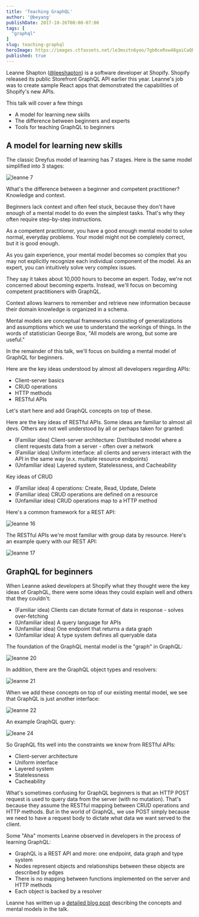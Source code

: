 ```yaml
---
title: 'Teaching GraphQL'
author: '@beyang'
publishDate: 2017-10-26T00:00-07:00
tags: [
  "graphql"
]
slug: teaching-graphql
heroImage: https://images.ctfassets.net/le3mxztn6yoo/7gb0ceRxw48gaiCaQkEQuq/baf62d502bd7b73c1ebd41859b970fa3/leanne_1.png
published: true
---
```



Leanne Shapton ([@leeshapton](https://twitter.com/leeshapton)) is a software developer at Shopify. Shopify released its public Storefront GraphQL API earlier this year. Leanne's job was to create sample React apps that demonstrated the capabilities of Shopify's new APIs.

This talk will cover a few things
* A model for learning new skills
* The difference between beginners and experts
* Tools for teaching GraphQL to beginners





## A model for learning new skills

The classic Dreyfus model of learning has 7 stages. Here is the same model simplified into 3 stages:

![leanne 7](//images.contentful.com/le3mxztn6yoo/2qLT8B5dWIAkUOKoqi0cgg/ebed5fc419efd63af6976cbfed69bdb3/leanne_7.png)


What's the difference between a beginner and competent practitioner? Knowledge and context.

Beginners lack context and often feel stuck, because they don't have enough of a mental model to do even the simplest tasks. That's why they often require step-by-step instructions.

As a competent practitioner, you have a good enough mental model to solve normal, everyday problems. Your model might not be completely correct, but it is good enough.

As you gain experience, your mental model becomes so complex that you may not explicitly recognize each individual component of the model. As an expert, you can intuitively solve very complex issues.

They say it takes about 10,000 hours to become an expert. Today, we're not concerned about becoming experts. Instead, we'll focus on becoming competent practitioners with GraphQL.

Context allows learners to remember and retrieve new information because their domain knowledge is organized in a schema.

Mental models are conceptual frameworks consisting of generalizations and assumptions which we use to understand the workings of things. In the words of statistician George Box, "All models are wrong, but some are useful."

In the remainder of this talk, we'll focus on building a mental model of GraphQL for beginners.

Here are the key ideas understood by almost all developers regarding APIs:

* Client-server basics
* CRUD operations
* HTTP methods
* RESTful APIs


Let's start here and add GraphQL concepts on top of these.


Here are the key ideas of RESTful APIs. Some ideas are familiar to almost all devs. Others are not well understood by all or perhaps taken for granted:
* (Familiar idea) Client-server architecture: Distributed model where a client requests data from a server - often over a network
* (Familiar idea) Uniform interface: all clients and servers interact with the API in the same way (e.x. multiple resource endpoints)
* (Unfamiliar idea) Layered system, Statelessness, and Cacheability

Key ideas of CRUD
* (Familiar idea) 4 operations: Create, Read, Update, Delete
* (Familiar idea) CRUD operations are defined on a resource
* (Unfamiliar idea) CRUD operations map to a HTTP method


Here's a common framework for a REST API:

 ![leanne 16](//images.contentful.com/le3mxztn6yoo/4OJzpZgXIcwEousm66cuAi/41780174f482debe63c32d872acfc6d6/leanne_16.png)

The RESTful APIs we're most familiar with group data by resource. Here's an example query with our REST API:

![leanne 17](//images.contentful.com/le3mxztn6yoo/6ykNcqplugOMg0qYYyCqgK/f3b8e1f4267b1720e82cca11ff7d762f/leanne_17.png)

## GraphQL for beginners

When Leanne asked developers at Shopify what they thought were the key ideas of GraphQL, there were some ideas they could explain well and others that they couldn't:
* (Familiar idea) Clients can dictate format of data in response - solves over-fetching
* (Unfamiliar idea) A query language for APIs
* (Unfamiliar idea) One endpoint that returns a data graph
* (Unfamiliar idea) A type system defines all queryable data


The foundation of the GraphQL mental model is the "graph" in GraphQL:

![leanne 20](//images.contentful.com/le3mxztn6yoo/2NZzdGNiOA40GK0MmqccqQ/7c532a73d9f0f56d5d588aa7047e5065/leanne_20.png)


In addition, there are the GraphQL object types and resolvers:

![leanne 21](//images.contentful.com/le3mxztn6yoo/1n1jyLVbywuCu2Yc84a822/b513a04e70bc3d9694cedeadf9a5c412/leanne_21.png)



When we add these concepts on top of our existing mental model, we see that GraphQL is just another interface:

![leanne 22](//images.contentful.com/le3mxztn6yoo/1Dkg3MQ7lWmC82WW88I84C/41b36ad066ff2d53a72867e5132119c8/leanne_22.png)

An example GraphQL query:

![leane 24](//images.contentful.com/le3mxztn6yoo/58UTfpmTFeEacMI6kgae02/6ddb1e7ab9520fcd2073361b41318253/leane_24.png)


So GraphQL fits well into the constraints we know from RESTful APIs:
* Client-server architecture
* Uniform interface
* Layered system
* Statelessness
* Cacheability




What's sometimes confusing for GraphQL beginners is that an HTTP POST request is used to query data from the server (with no mutation). That's because they assume the RESTful mapping between CRUD operations and HTTP methods. But in the world of GraphQL, we use POST simply because we need to have a request body to dictate what data we want served to the client.

Some "Aha" moments Leanne observed in developers in the process of learning GraphQL:

* GraphQL is a REST API and more: one endpoint, data graph and type system
* Nodes represent objects and relationships between these objects are described by edges
* There is no mapping between functions implemented on the server and HTTP methods
* Each object is backed by a resolver

Leanne has written up a [detailed blog post](https://medium.com/@leeshapton/mental-maps-for-teaching-graphql-to-beginners-9db9b85ac957) describing the concepts and mental models in the talk.
